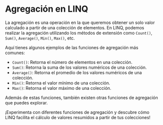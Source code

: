 # Agregación en LINQ

La agregación es una operación en la que queremos obtener un solo valor calculado a partir de una colección de elementos. En LINQ, podemos realizar la agregación utilizando los métodos de extensión como `Count()`, `Sum()`, `Average()`, `Min()`, `Max()`, etc.

Aquí tienes algunos ejemplos de las funciones de agregación más comunes:

- `Count()`: Retorna el número de elementos en una colección.
- `Sum()`: Retorna la suma de los valores numéricos de una colección.
- `Average()`: Retorna el promedio de los valores numéricos de una colección.
- `Min()`: Retorna el valor mínimo de una colección.
- `Max()`: Retorna el valor máximo de una colección.

Además de estas funciones, también existen otras funciones de agregación que puedes explorar.

¡Experimenta con diferentes funciones de agregación y descubre cómo LINQ facilita el cálculo de valores resumidos a partir de tus colecciones!
